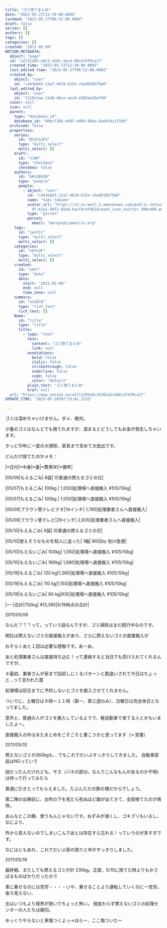 ```yaml
---
title: "ゴミ捨てまとめ"
date: "2023-05-21T12:39:00.000Z"
lastmod: "2023-05-27T06:52:00.000Z"
draft: false
series: []
authors: []
tags: []
categories: []
created: "2011-05-09"
NOTION_METADATA:
  object: "page"
  id: "a2712205-e8c3-4281-abc4-08cef4f0ca1f"
  created_time: "2023-05-21T12:39:00.000Z"
  last_edited_time: "2023-05-27T06:52:00.000Z"
  created_by:
    object: "user"
    id: "c443eb63-11a7-4629-b15e-c6ad918b79a0"
  last_edited_by:
    object: "user"
    id: "1219c5ae-11d8-48ce-aec6-d385ae29af49"
  cover: null
  icon: null
  parent:
    type: "database_id"
    database_id: "9dbcf20b-4d97-4d69-98ba-8ae9c8c1f58d"
  archived: false
  properties:
    series:
      id: "B%3C%3FS"
      type: "multi_select"
      multi_select: []
    draft:
      id: "JiWU"
      type: "checkbox"
      checkbox: false
    authors:
      id: "bK%3B%5B"
      type: "people"
      people:
        - object: "user"
          id: "c443eb63-11a7-4629-b15e-c6ad918b79a0"
          name: "Saki Yakumo"
          avatar_url: "https://s3-us-west-2.amazonaws.com/public.notion-static.com/3ad1c4\
            97-61e1-48f1-85e8-6acf4c4fdb2d/maoh_icon_twitter_400x400.png"
          type: "person"
          person:
            email: "marqut@ziomatrix.org"
    tags:
      id: "jw%7CC"
      type: "multi_select"
      multi_select: []
    categories:
      id: "nbY%3F"
      type: "multi_select"
      multi_select: []
    created:
      id: "vmFr"
      type: "date"
      date:
        start: "2011-05-09"
        end: null
        time_zone: null
    summary:
      id: "x%3AlD"
      type: "rich_text"
      rich_text: []
    Name:
      id: "title"
      type: "title"
      title:
        - type: "text"
          text:
            content: "ゴミ捨てまとめ"
            link: null
          annotations:
            bold: false
            italic: false
            strikethrough: false
            underline: false
            code: false
            color: "default"
          plain_text: "ゴミ捨てまとめ"
          href: null
  url: "https://www.notion.so/a2712205e8c34281abc408cef4f0ca1f"
UPDATE_TIME: "2023-05-28T07:53:01.153Z"

---
```

<link rel="stylesheet" href="https://cdn.jsdelivr.net/npm/katex@0.16.2/dist/katex.min.css" integrity="sha384-bYdxxUwYipFNohQlHt0bjN/LCpueqWz13HufFEV1SUatKs1cm4L6fFgCi1jT643X" crossorigin="anonymous">


ゴミは溜めちゃいけません。ダメ、絶対。


少量のゴミはなんとでも捨てれますが、溜まるとどうしてもお金が発生しちゃいます。


きっと10年に一度の大掃除、家具まで含めて大放出です。


どんだけ捨てたのかメモ：


|*日付|*中身|*量|*費用(¥)|*備考|


|05/06|もえるごみ| 8袋| 0|普通の燃えるゴミの日|


|05/07|もえるごみ| 100kg | 1,050|処理場へ直接搬入 ¥105/10kg|


|05/07|もえるごみ| 100kg | 1,050|処理場へ直接搬入 ¥105/10kg|


|05/09|ブラウン管テレビデオ|14インチ| 1,785|処理業者さんへ直接搬入|


|05/09|ブラウン管テレビ|29インチ| 2,835|処理業者さんへ直接搬入|


|05/10|もえるごみ| 9袋| 0|普通の燃えるゴミの日|


|05/10|使えそうなものを知人に送った| 1箱| 900|by 佐川急便|


|05/10|もえないごみ| 100kg| 1,050|処理場へ直接搬入 ¥105/10kg|


|05/10|もえないごみ| 160kg| 1,680|処理場へ直接搬入 ¥105/10kg|


|05/19|もえるごみ| 120 kg|1,260|処理場へ直接搬入 ¥105/10kg|


|05/19|もえるごみ| 110 kg|1,155|処理場へ直接搬入 ¥105/10kg|


|05/19|もえないごみ| 60 kg|630|処理場へ直接搬入 ¥105/10kg|


|—-|合計|750kg| ¥13,395|5/19時点の合計|


2011/05/09


なんだ？？？って。っていう話なんですが、ゴミ掃除はまだ続行中なのです。


明日は燃えないゴミの直接搬入があり、さらに燃えないゴミの直接搬入が


おそらくあと１回は必要な感触です。あーあ。


あと処理業者さんは直接持ち込む！って連絡すると当日でも受け入れてくれるんですが、


＃最初、業者さんが家まで回収しにくるパターンと勘違いされて今日はちょっと…って言われた罠


処理場は前日までに予約しないとゴミを搬入させてくれません。


ついでに、土曜日は９時〜１１時（第一、第三週のみ）、日曜日は完全休日となってました。


意外と、普通の人がゴミを搬入しているようで、軽自動車で来てる人とかもいましたよー。


直接搬入の件はまたまとめをごそごそと書こうかと思ってます（←覚書）


2011/05/10


燃えないゴミが260kgも… でもこれでだいぶすっきりしてきました。 自動車部品はNGっていう


話だったんだけれども、サス（バネの部分。なんでこんなもんがあるのか不明）は持って行ってみたら


普通に引きとってもらえました。たぶんただの鉄の塊だからでしょう。


第二陣の出陣前に、台所の下を見たら死ぬほど鍋が出てきて、全部捨てたのが爽快。


あんなとこの棚、使うもんじゃないです。ねずみが湧くし、ゴキブリもいるし、なにより、


外から見えないのでしまいこんであとは存在すら忘れる！っていうのが多すぎです。


なにはともあれ、これでだいぶ家の周りと中がすっきりしました。


2011/05/19


最終戦、またしても燃えるゴミが計 230kg。正直、5/10に捨てた時よりもかさばるものばかりだったので


車に乗せるのには苦労・・・・いや、乗せることより運転していくのに一苦労。 後ろ見えない、


左はいつもより視界が狭いでちょっと怖い。 相変わらず燃えないゴミの処理センターの人たちは親切。


ゆっくりやらないと車傷つくよっ→ほらー、ここ傷ついたー

